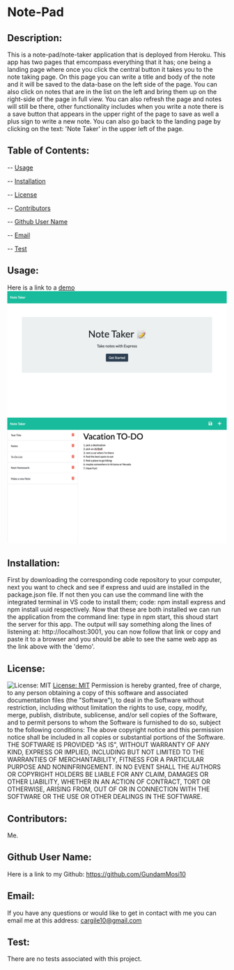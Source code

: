 # Note-Pad
 

  ## Description: 
  This is a note-pad/note-taker application that is deployed from Heroku. This app has two pages that emcompass everything that it has; one being a landing page where once you click the central button it takes you to the note taking page. On this page you can write a title and body of the note and it will be saved to the data-base on the left side of the page. You can also click on notes that are in the list on the left and bring them up on the right-side of the page in full view. You can also refresh the page and notes will still be there, other functionality includes when you write a note there is a save button that appears in the upper right of the page to save as well a plus sign to write a new note. You can also go back to the landing page by clicking on the text: 'Note Taker' in the upper left of the page. 
  ## Table of Contents:
  -- [Usage](#usage)

  -- [Installation](#installation)

  -- [License](#license)

  -- [Contributors](#contributors)

  -- [Github User Name](#Github-User-Name)

  -- [Email](#email)

  -- [Test](#test)
  
  ## Usage:
  Here is a link to a [demo](https://sheltered-dusk-87449.herokuapp.com/) 
  ![Screenshot](./img/Note-Taker-ScreenShot1.png "screen shot #1 of the note pad app the landing page")
  ![Screenshot](./img/Note-Taker-ScreenShot2.png "screen shot #2 of the note pad app the action page")
  ## Installation:
  First by downloading the corresponding code repository to your computer, next you want to check and see if express and uuid are installed in the package.json file. If not then you can use the command line with the integrated terminal in VS code to install them; code: npm install express and npm install uuid respectively. Now that these are both installed we can run the application from the command line: type in npm start, this shoud start the server for this app. The output will say something along the lines of listening at: http://localhost:3001, you can now follow that link or copy and paste it to a browser and you should be able to see the same web app as the link above with the 'demo'. 
  ## License:
  ![License: MIT](https://img.shields.io/badge/License-MIT-yellow.svg) [License: MIT](https://opensource.org/licenses/MIT)
  Permission is hereby granted, free of charge, to any person obtaining a copy of this software and associated documentation files (the "Software"), to deal in the Software without restriction, including without limitation the rights to use, copy, modify, merge, publish, distribute, sublicense, and/or sell copies of the Software, and to permit persons to whom the Software is furnished to do so, subject to the following conditions: The above copyright notice and this permission notice shall be included in all copies or substantial portions of the Software. THE SOFTWARE IS PROVIDED "AS IS", WITHOUT WARRANTY OF ANY KIND, EXPRESS OR IMPLIED, INCLUDING BUT NOT LIMITED TO THE WARRANTIES OF MERCHANTABILITY, FITNESS FOR A PARTICULAR PURPOSE AND NONINFRINGEMENT. IN NO EVENT SHALL THE AUTHORS OR COPYRIGHT HOLDERS BE LIABLE FOR ANY CLAIM, DAMAGES OR OTHER LIABILITY, WHETHER IN AN ACTION OF CONTRACT, TORT OR OTHERWISE, ARISING FROM, OUT OF OR IN CONNECTION WITH THE SOFTWARE OR THE USE OR OTHER DEALINGS IN THE SOFTWARE. 
  ## Contributors:
  Me. 
  ## Github User Name:
  Here is a link to my Github: https://github.com/GundamMosi10
  ## Email:
  If you have any questions or would like to get in contact with me you can email me at this address: cargile10@gmail.com
  ## Test: 
  There are no tests associated with this project. 

